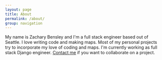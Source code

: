 ```yaml
---
layout: page
title: About
permalink: /about/
group: navigation
---
```


My name is Zachary Bensley and I'm a full stack engineer based out of Seattle.
I love writing code and making maps. Most of my personal projects try to
incorporate my love of coding and maps. I'm currently working as full
stack Django engineer. <a href="mailto:info@zacharilius.me">Contact me</a>
if you want to collaborate on a project.
